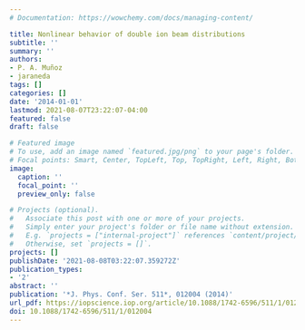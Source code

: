 ```yaml
---
# Documentation: https://wowchemy.com/docs/managing-content/

title: Nonlinear behavior of double ion beam distributions
subtitle: ''
summary: ''
authors:
- P. A. Muñoz
- jaraneda
tags: []
categories: []
date: '2014-01-01'
lastmod: 2021-08-07T23:22:07-04:00
featured: false
draft: false

# Featured image
# To use, add an image named `featured.jpg/png` to your page's folder.
# Focal points: Smart, Center, TopLeft, Top, TopRight, Left, Right, BottomLeft, Bottom, BottomRight.
image:
  caption: ''
  focal_point: ''
  preview_only: false

# Projects (optional).
#   Associate this post with one or more of your projects.
#   Simply enter your project's folder or file name without extension.
#   E.g. `projects = ["internal-project"]` references `content/project/deep-learning/index.md`.
#   Otherwise, set `projects = []`.
projects: []
publishDate: '2021-08-08T03:22:07.359272Z'
publication_types:
- '2'
abstract: ''
publication: '*J. Phys. Conf. Ser. 511*, 012004 (2014)'
url_pdf: https://iopscience.iop.org/article/10.1088/1742-6596/511/1/012004/pdf
doi: 10.1088/1742-6596/511/1/012004
---
```

